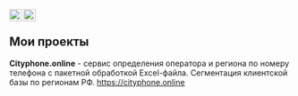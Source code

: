 <a href="https://t.me/Maxpower2k">
  <img align="left" alt="Telegram" width="22px" src="https://cdn.jsdelivr.net/npm/simple-icons@v3/icons/telegram.svg" />
</a>
<a href="https://twitter.com/AlEremin">
  <img align="left" alt="Twitter" width="22px" src="https://cdn.jsdelivr.net/npm/simple-icons@v3/icons/twitter.svg" />
</a><br />

## Мои проекты

**Cityphone.online** - сервис определения оператора и региона по номеру телефона с пакетной обработкой Excel-файла. Сегментация клиентской базы по регионам РФ.
<a href="https://cityphone.online/">https://cityphone.online</a>

